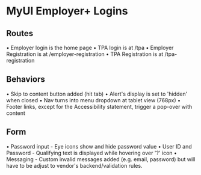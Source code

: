 # MyUI Employer+ Logins

## Routes

• Employer login is the home page
• TPA login is at /tpa
• Employer Registration is at /employer-registration
• TPA Registration is at /tpa-registration

## Behaviors

• Skip to content button added (hit tab)
• Alert's display is set to 'hidden' when closed
• Nav turns into menu dropdown at tablet view (768px)
• Footer links, except for the Accessibility statement, trigger a pop-over with content

## Form

• Password input - Eye icons show and hide password value
• User ID and Password - Qualifying text is displayed while hovering over '?' icon
• Messaging - Custom invalid messages added (e.g. email, password) but will have to be adjust to vendor's backend/validation rules.
